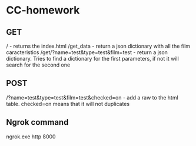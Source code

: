 # CC-homework

## GET
/ - returns the index.html
/get_data - return a json dictionary with all the film caracteristics
/get/?name=test&type=test&film=test - return a json dictionary. Tries to find a dictionary for the first parameters, if not it will search for the second one

## POST
/?name=test&type=test&film=test&checked=on - add a raw to the html table. checked=on means that it will not duplicates 
## Ngrok command 
 ngrok.exe http 8000 
